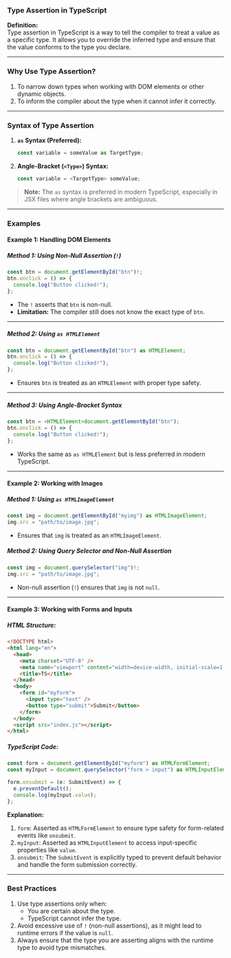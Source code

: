 ### **Type Assertion in TypeScript**

**Definition:**  
Type assertion in TypeScript is a way to tell the compiler to treat a value as a specific type. It allows you to override the inferred type and ensure that the value conforms to the type you declare.

---

### **Why Use Type Assertion?**
1. To narrow down types when working with DOM elements or other dynamic objects.
2. To inform the compiler about the type when it cannot infer it correctly.

---

### **Syntax of Type Assertion**
1. **`as` Syntax (Preferred):**
   ```typescript
   const variable = someValue as TargetType;
   ```
2. **Angle-Bracket (`<Type>`) Syntax:**
   ```typescript
   const variable = <TargetType> someValue;
   ```

> **Note:** The `as` syntax is preferred in modern TypeScript, especially in JSX files where angle brackets are ambiguous.

---

### **Examples**

#### **Example 1: Handling DOM Elements**

##### Method 1: Using Non-Null Assertion (`!`)
```typescript
const btn = document.getElementById("btn")!;
btn.onclick = () => {
  console.log("Button clicked!");
};
```
- The `!` asserts that `btn` is non-null.
- **Limitation:** The compiler still does not know the exact type of `btn`.

---

##### Method 2: Using `as HTMLElement`
```typescript
const btn = document.getElementById("btn") as HTMLElement;
btn.onclick = () => {
  console.log("Button clicked!");
};
```
- Ensures `btn` is treated as an `HTMLElement` with proper type safety.

---

##### Method 3: Using Angle-Bracket Syntax
```typescript
const btn = <HTMLElement>document.getElementById("btn");
btn.onclick = () => {
  console.log("Button clicked!");
};
```
- Works the same as `as HTMLElement` but is less preferred in modern TypeScript.

---

#### **Example 2: Working with Images**

##### Method 1: Using `as HTMLImageElement`
```typescript
const img = document.getElementById("myimg") as HTMLImageElement;
img.src = "path/to/image.jpg";
```
- Ensures that `img` is treated as an `HTMLImageElement`.

##### Method 2: Using Query Selector and Non-Null Assertion
```typescript
const img = document.querySelector("img")!;
img.src = "path/to/image.jpg";
```
- Non-null assertion (`!`) ensures that `img` is not `null`.

---

#### **Example 3: Working with Forms and Inputs**

##### HTML Structure:
```html
<!DOCTYPE html>
<html lang="en">
  <head>
    <meta charset="UTF-8" />
    <meta name="viewport" content="width=device-width, initial-scale=1.0" />
    <title>TS</title>
  </head>
  <body>
    <form id="myform">
      <input type="text" />
      <button type="submit">Submit</button>
    </form>
  </body>
  <script src="index.js"></script>
</html>
```

##### TypeScript Code:
```typescript
const form = document.getElementById("myform") as HTMLFormElement;
const myInput = document.querySelector("form > input") as HTMLInputElement;

form.onsubmit = (e: SubmitEvent) => {
  e.preventDefault();
  console.log(myInput.value);
};
```

**Explanation:**
1. `form`: Asserted as `HTMLFormElement` to ensure type safety for form-related events like `onsubmit`.
2. `myInput`: Asserted as `HTMLInputElement` to access input-specific properties like `value`.
3. `onsubmit`: The `SubmitEvent` is explicitly typed to prevent default behavior and handle the form submission correctly.

---

### **Best Practices**
1. Use type assertions only when:
   - You are certain about the type.
   - TypeScript cannot infer the type.
2. Avoid excessive use of `!` (non-null assertions), as it might lead to runtime errors if the value is `null`.
3. Always ensure that the type you are asserting aligns with the runtime type to avoid type mismatches.